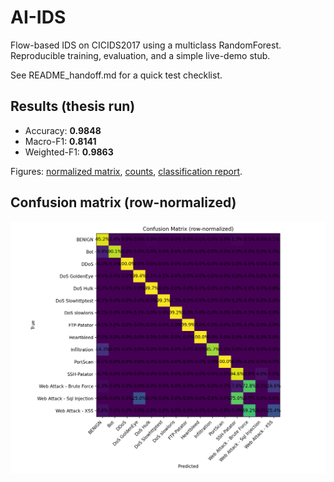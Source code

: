 # AI-IDS
Flow-based IDS on CICIDS2017 using a multiclass RandomForest.
Reproducible training, evaluation, and a simple live-demo stub.

See README_handoff.md for a quick test checklist.

## Results (thesis run)

- Accuracy: **0.9848**
- Macro-F1: **0.8141**
- Weighted-F1: **0.9863**

Figures: [normalized matrix](reports/confusion_matrix_normalized.png), [counts](reports/confusion_matrix_counts.png), [classification report](reports/classification_report.txt).


## Confusion matrix (row-normalized)
![](reports/confusion_matrix_normalized.png)
